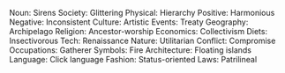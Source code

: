 Noun: Sirens
Society: Glittering
Physical: Hierarchy
Positive: Harmonious
Negative: Inconsistent
Culture: Artistic
Events: Treaty
Geography: Archipelago
Religion: Ancestor-worship
Economics: Collectivism
Diets: Insectivorous
Tech: Renaissance
Nature: Utilitarian
Conflict: Compromise
Occupations: Gatherer
Symbols: Fire
Architecture: Floating islands
Language: Click language
Fashion: Status-oriented
Laws: Patrilineal